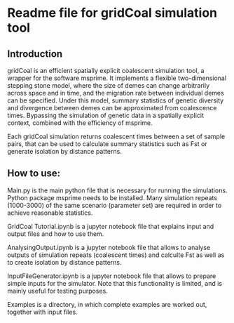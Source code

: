 # Readme file for gridCoal simulation tool

## Introduction

gridCoal  is an efficient spatially explicit coalescent simulation tool, a wrapper for the software msprime. It implements a flexible two-dimensional stepping stone model, where the size of demes can change arbitrarily across space and in time, and the migration rate between individual demes can be specified. Under this model, summary statistics of genetic diversity and divergence between demes can be approximated from coalescence times. Bypassing the simulation of genetic data in a spatially explicit context, combined with the efficiency of msprime.

Each gridCoal simulation returns coalescent times between a set of sample pairs, that can be used to calculate summary statistics such as Fst or generate isolation by distance patterns.


## How to use:

Main.py is the main python file that is necessary for running the simulations. Python package msprime needs to be installed. Many simulation repeats (1000-3000) of the same scenario (parameter set) are required in order to achieve reasonable statistics.

GridCoal Tutorial.ipynb is a jupyter notebook file that explains input and output files and how to use them.

AnalysingOutput.ipynb is a jupyter notebook file that allows to analyse outputs of simulation repeats (coalescent times) and calculte Fst as well as to create isolation by distance patterns.

InputFileGenerator.ipynb is a jupyter notebook file that allows to prepare simple inputs for the simulator. Note that this functionality is limited, and is mainly useful for testing purposes.

Examples is a directory, in which complete examples are worked out, together with input files.
